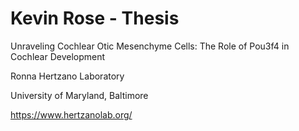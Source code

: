 # Kevin Rose - Thesis

Unraveling Cochlear Otic Mesenchyme Cells: The Role of Pou3f4 in Cochlear Development



Ronna Hertzano Laboratory

University of Maryland, Baltimore

https://www.hertzanolab.org/
